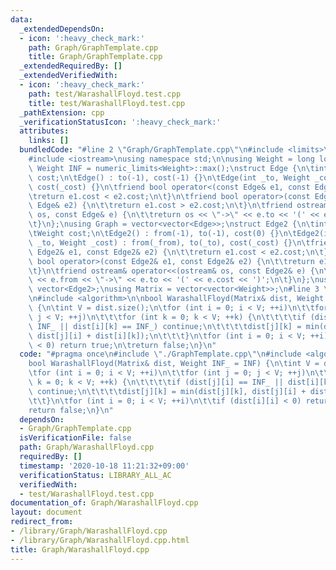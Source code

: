 ```yaml
---
data:
  _extendedDependsOn:
  - icon: ':heavy_check_mark:'
    path: Graph/GraphTemplate.cpp
    title: Graph/GraphTemplate.cpp
  _extendedRequiredBy: []
  _extendedVerifiedWith:
  - icon: ':heavy_check_mark:'
    path: test/WarashallFloyd.test.cpp
    title: test/WarashallFloyd.test.cpp
  _pathExtension: cpp
  _verificationStatusIcon: ':heavy_check_mark:'
  attributes:
    links: []
  bundledCode: "#line 2 \"Graph/GraphTemplate.cpp\"\n#include <limits>\n#include <vector>\n\
    #include <iostream>\nusing namespace std;\n\nusing Weight = long long;\nconstexpr\
    \ Weight INF = numeric_limits<Weight>::max();\nstruct Edge {\n\tint to;\n\tWeight\
    \ cost;\n\tEdge() : to(-1), cost(-1) {}\n\tEdge(int _to, Weight _cost = 1) : to(_to),\
    \ cost(_cost) {}\n\tfriend bool operator<(const Edge& e1, const Edge& e2) {\n\t\
    \treturn e1.cost < e2.cost;\n\t}\n\tfriend bool operator>(const Edge& e1, const\
    \ Edge& e2) {\n\t\treturn e1.cost > e2.cost;\n\t}\n\tfriend ostream& operator<<(ostream&\
    \ os, const Edge& e) {\n\t\treturn os << \"->\" << e.to << '(' << e.cost << ')';\n\
    \t}\n};\nusing Graph = vector<vector<Edge>>;\nstruct Edge2 {\n\tint from, to;\n\
    \tWeight cost;\n\tEdge2() : from(-1), to(-1), cost(0) {}\n\tEdge2(int _from, int\
    \ _to, Weight _cost) : from(_from), to(_to), cost(_cost) {}\n\tfriend bool operator<(const\
    \ Edge2& e1, const Edge2& e2) {\n\t\treturn e1.cost < e2.cost;\n\t}\n\tfriend\
    \ bool operator>(const Edge2& e1, const Edge2& e2) {\n\t\treturn e1.cost > e2.cost;\n\
    \t}\n\tfriend ostream& operator<<(ostream& os, const Edge2& e) {\n\t\treturn os\
    \ << e.from << \"->\" << e.to << '(' << e.cost << ')';\n\t}\n};\nusing Edges =\
    \ vector<Edge2>;\nusing Matrix = vector<vector<Weight>>;\n#line 3 \"Graph/WarashallFloyd.cpp\"\
    \n#include <algorithm>\n\nbool WarashallFloyd(Matrix& dist, Weight INF_ = INF)\
    \ {\n\tint V = dist.size();\n\tfor (int i = 0; i < V; ++i)\n\t\tfor (int j = 0;\
    \ j < V; ++j)\n\t\t\tfor (int k = 0; k < V; ++k) {\n\t\t\t\tif (dist[j][i] ==\
    \ INF_ || dist[i][k] == INF_) continue;\n\t\t\t\tdist[j][k] = min(dist[j][k],\
    \ dist[j][i] + dist[i][k]);\n\t\t\t}\n\tfor (int i = 0; i < V; ++i)\n\t\tif (dist[i][i]\
    \ < 0) return true;\n\treturn false;\n}\n"
  code: "#pragma once\n#include \"./GraphTemplate.cpp\"\n#include <algorithm>\n\n\
    bool WarashallFloyd(Matrix& dist, Weight INF_ = INF) {\n\tint V = dist.size();\n\
    \tfor (int i = 0; i < V; ++i)\n\t\tfor (int j = 0; j < V; ++j)\n\t\t\tfor (int\
    \ k = 0; k < V; ++k) {\n\t\t\t\tif (dist[j][i] == INF_ || dist[i][k] == INF_)\
    \ continue;\n\t\t\t\tdist[j][k] = min(dist[j][k], dist[j][i] + dist[i][k]);\n\t\
    \t\t}\n\tfor (int i = 0; i < V; ++i)\n\t\tif (dist[i][i] < 0) return true;\n\t\
    return false;\n}\n"
  dependsOn:
  - Graph/GraphTemplate.cpp
  isVerificationFile: false
  path: Graph/WarashallFloyd.cpp
  requiredBy: []
  timestamp: '2020-10-18 11:21:32+09:00'
  verificationStatus: LIBRARY_ALL_AC
  verifiedWith:
  - test/WarashallFloyd.test.cpp
documentation_of: Graph/WarashallFloyd.cpp
layout: document
redirect_from:
- /library/Graph/WarashallFloyd.cpp
- /library/Graph/WarashallFloyd.cpp.html
title: Graph/WarashallFloyd.cpp
---
```

